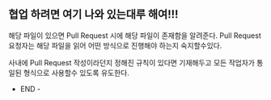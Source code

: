 ## 협업 하려면 여기 나와 있는대루 해여!!!

해당 파일이 있으면 Pull Request 시에 해당 파일이 존재함을 알려준다. 
Pull Request 요청자는 해당 파일을 읽어 어떤 방식으로 진행해야 하는지 숙지할수있다.

사내에 Pull Request 작성이라던지 정해진 규칙이 있다면 기재해두고 
모든 작업자가 통일된 형식으로 사용할수 있도록 유도한다.

- END -
